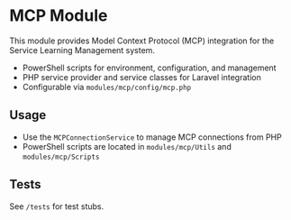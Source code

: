 # MCP Module

This module provides Model Context Protocol (MCP) integration for the Service Learning Management system.

- PowerShell scripts for environment, configuration, and management
- PHP service provider and service classes for Laravel integration
- Configurable via `modules/mcp/config/mcp.php`

## Usage

- Use the `MCPConnectionService` to manage MCP connections from PHP
- PowerShell scripts are located in `modules/mcp/Utils` and `modules/mcp/Scripts`

## Tests

See `/tests` for test stubs. 